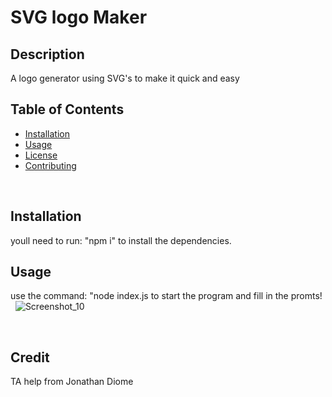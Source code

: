# SVG logo Maker &nbsp;
## Description

A logo generator using SVG's to make it quick and easy &nbsp;
<br>
## Table of Contents

- [Installation](#installation)
- [Usage](#usage)
- [License](#license)
- [Contributing](#contributing)
<br>

## Installation

youll need to run: "npm i" to install the dependencies. &nbsp;
<br>

## Usage

use the command: "node index.js to start the program and fill in the promts! &nbsp;
![Screenshot_10](https://github.com/JCB44/SVG-LogoMaker/assets/123124957/9fd7bf45-0adc-4295-ab10-f1ed4b1134fa)

<br>

## Credit

TA help from Jonathan Diome &nbsp;
<br>

